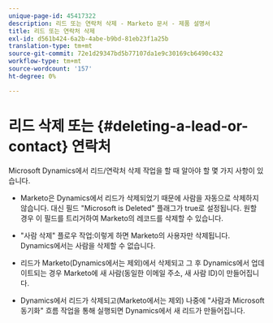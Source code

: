 ```yaml
---
unique-page-id: 45417322
description: 리드 또는 연락처 삭제 - Marketo 문서 - 제품 설명서
title: 리드 또는 연락처 삭제
exl-id: d561b424-6a2b-4abe-b9bd-81eb23f1a25b
translation-type: tm+mt
source-git-commit: 72e1d29347bd5b77107da1e9c30169cb6490c432
workflow-type: tm+mt
source-wordcount: '157'
ht-degree: 0%

---
```


# 리드 삭제 또는 {#deleting-a-lead-or-contact} 연락처

Microsoft Dynamics에서 리드/연락처 삭제 작업을 할 때 알아야 할 몇 가지 사항이 있습니다.

* Marketo은 Dynamics에서 리드가 삭제되었기 때문에 사람을 자동으로 삭제하지 않습니다. 대신 필드 &quot;Microsoft is Deleted&quot; 플래그가 true로 설정됩니다. 원할 경우 이 필드를 트리거하여 Marketo의 레코드를 삭제할 수 있습니다.

* &quot;사람 삭제&quot; 플로우 작업:이렇게 하면 Marketo의 사용자만 삭제됩니다. Dynamics에서는 사람을 삭제할 수 없습니다.

* 리드가 Marketo(Dynamics에서는 제외)에서 삭제되고 그 후 Dynamics에서 업데이트되는 경우 Marketo에 새 사람(동일한 이메일 주소, 새 사람 ID)이 만들어집니다.

* Dynamics에서 리드가 삭제되고(Marketo에서는 제외) 나중에 &quot;사람과 Microsoft 동기화&quot; 흐름 작업을 통해 실행되면 Dynamics에서 새 리드가 만들어집니다.
